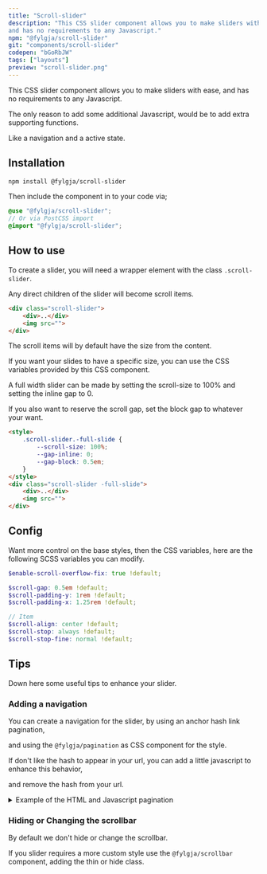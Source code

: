 ```yaml
---
title: "Scroll-slider"
description: "This CSS slider component allows you to make sliders with ease,
and has no requirements to any Javascript."
npm: "@fylgja/scroll-slider"
git: "components/scroll-slider"
codepen: "bGoRbJW"
tags: ["layouts"]
preview: "scroll-slider.png"
---
```


This CSS slider component allows you to make sliders with ease,
and has no requirements to any Javascript.

The only reason to add some additional Javascript,
would be to add extra supporting functions.

Like a navigation and a active state.

## Installation

```bash
npm install @fylgja/scroll-slider
```

Then include the component in to your code via;

```scss
@use "@fylgja/scroll-slider";
// Or via PostCSS import
@import "@fylgja/scroll-slider";
```

## How to use

To create a slider, you will need a wrapper element with the class `.scroll-slider`.

Any direct children of the slider will become scroll items.

```html
<div class="scroll-slider">
    <div>..</div>
    <img src="">
</div>
```

The scroll items will by default have the size from the content.

If you want your slides to have a specific size, 
you can use the CSS variables provided by this CSS component.

A full width slider can be made by setting the scroll-size to 100%
and setting the inline gap to 0.

If you also want to reserve the scroll gap, set the block gap to whatever your want.

```html
<style>
    .scroll-slider.-full-slide {
        --scroll-size: 100%;
        --gap-inline: 0;
        --gap-block: 0.5em;
    }
</style>
<div class="scroll-slider -full-slide">
    <div>..</div>
    <img src="">
</div>
```

## Config

Want more control on the base styles, then the CSS variables,
here are the following SCSS variables you can modify.

```scss
$enable-scroll-overflow-fix: true !default;

$scroll-gap: 0.5em !default;
$scroll-padding-y: 1rem !default;
$scroll-padding-x: 1.25rem !default;

// Item
$scroll-align: center !default;
$scroll-stop: always !default;
$scroll-stop-fine: normal !default;
```

## Tips

Down here some useful tips to enhance your slider.

### Adding a navigation

You can create a navigation for the slider,
by using an anchor hash link pagination,

and using the `@fylgja/pagination` as CSS component for the style.

If don't like the hash to appear in your url,
you can add a little javascript to enhance this behavior,

and remove the hash from your url.

<details class="faq-panel"><summary>Example of the HTML and Javascript pagination</summary>

```html
<div class="scroll-slider">
    <div id="scroll-item-1">..</div>
    <div id="scroll-item-2">..</div>
</div>
<div class="pagination my-1" aria-label="pagination">
    <a href="#scroll-item-1" class="pagination-link" onclick="scrollToElement()">
        <span><span class="aria-only">Go to slide </span>1</span>
    </a>
    <a href="#scroll-item-2" class="pagination-link" onclick="scrollToElement()">
        <span><span class="aria-only">Go to slide </span>2</span>
    </a>
</div>
<script>
    const scrollToElement = () => {
        const id = event.target.attributes.href.value.split("#")[1];
        event.preventDefault();
        document.getElementById(id).scrollIntoView();
    }
</script>
```

_An event listener would have been better. But this is just sample 😉_

</details>

### Hiding or Changing the scrollbar

By default we don't hide or change the scrollbar.

If you slider requires a more custom style use the `@fylgja/scrollbar` component,
adding the thin or hide class.
